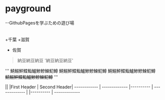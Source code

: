 # payground
--GithubPagesを学ぶための遊び場
<marquee>
  <marquee>
    <marquee>
      <marquee>
        あああああああああああああああ
      </marquee>
      </marquee>
    </marquee>
  </marquee>

+千葉
+滋賀
+ 佐賀

> 納豆納豆納豆
'納豆納豆納豆'

'''
鯖鰯鮃鰈鮨鱸鯵鰺鰊魛鱒
鯖鰯鮃鰈鮨鱸鯵鰺鰊魛鱒
鯖鰯鮃鰈鮨鱸鯵鰺鰊魛鱒
~~鯖鰯鮃鰈鮨鱸鯵鰺鰊魛鱒~~
'''


||
|First Header | Second Header|
------------ | -------------
|---------- | -------------
|
|---------- | -------------


